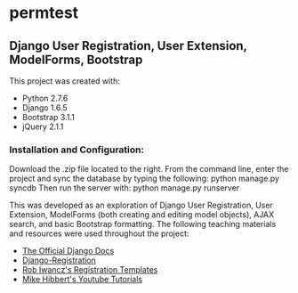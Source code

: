 permtest
========

<h2>Django User Registration, User Extension, ModelForms, Bootstrap</h2>

<p>
This project was created with:
<ul>
    <li>Python 2.7.6</li>
    <li>Django 1.6.5</li>
    <li>Bootstrap 3.1.1</li>
    <li>jQuery 2.1.1</li>
</ul></p>

<h3>Installation and Configuration:</h3>
<p> Download the .zip file located to the right.  
    From the command line, enter the project and sync the database by typing the following:  
        python manage.py syncdb
    Then run the server with:
        python manage.py runserver
</p>

<p>
    This was developed as an exploration of Django User Registration, User Extension, ModelForms (both creating and editing model objects), AJAX search, and basic Bootstrap formatting. The following teaching materials and resources were used throughout the project:
<ul>
    <li><a href="https://docs.djangoproject.com/en/1.6/">The Official Django Docs</a></li>
    <li><a href="http://django-registration.readthedocs.org/">Django-Registration</a></li>
    <li><a href="http://www.voidynullness.net/blog/2014/01/15/raiders-of-the-lost-django-registration-templates/">Rob Iwancz's Registration Templates</a></li>
    <li><a href="https://www.youtube.com/playlist?list=PLxxA5z-8B2xk4szCgFmgonNcCboyNneMD">Mike Hibbert's Youtube Tutorials</a></li>
</ul></p>
    
